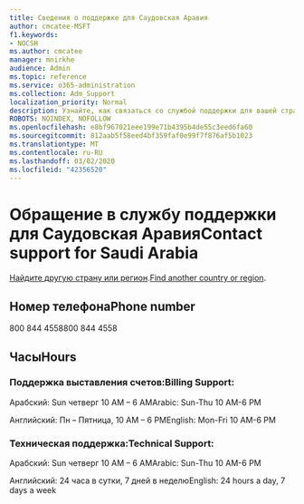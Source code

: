 ```yaml
---
title: Сведения о поддержке для Саудовская Аравия
author: cmcatee-MSFT
f1.keywords:
- NOCSH
ms.author: cmcatee
manager: mnirkhe
audience: Admin
ms.topic: reference
ms.service: o365-administration
ms.collection: Adm_Support
localization_priority: Normal
description: Узнайте, как связаться со службой поддержки для вашей страны или региона.
ROBOTS: NOINDEX, NOFOLLOW
ms.openlocfilehash: e8bf967021eee199e71b4395b4de55c3eed6fa60
ms.sourcegitcommit: 812aab5f58eed4bf359faf0e99f7f876af5b1023
ms.translationtype: MT
ms.contentlocale: ru-RU
ms.lasthandoff: 03/02/2020
ms.locfileid: "42356520"
---
```

# <a name="contact-support-for-saudi-arabia"></a><span data-ttu-id="e6442-103">Обращение в службу поддержки для Саудовская Аравия</span><span class="sxs-lookup"><span data-stu-id="e6442-103">Contact support for Saudi Arabia</span></span>

<span data-ttu-id="e6442-104">[Найдите другую страну или регион](../contact-support-for-business-products.md).</span><span class="sxs-lookup"><span data-stu-id="e6442-104">[Find another country or region](../contact-support-for-business-products.md).</span></span>

## <a name="phone-number"></a><span data-ttu-id="e6442-105">Номер телефона</span><span class="sxs-lookup"><span data-stu-id="e6442-105">Phone number</span></span>
<span data-ttu-id="e6442-106">800 844 4558</span><span class="sxs-lookup"><span data-stu-id="e6442-106">800 844 4558</span></span>

## <a name="hours"></a><span data-ttu-id="e6442-107">Часы</span><span class="sxs-lookup"><span data-stu-id="e6442-107">Hours</span></span>
### <a name="billing-support"></a><span data-ttu-id="e6442-108">Поддержка выставления счетов:</span><span class="sxs-lookup"><span data-stu-id="e6442-108">Billing Support:</span></span>

<span data-ttu-id="e6442-109">Арабский: Sun четверг 10 AM – 6 AM</span><span class="sxs-lookup"><span data-stu-id="e6442-109">Arabic: Sun-Thu 10 AM-6 PM</span></span>

<span data-ttu-id="e6442-110">Английский: Пн – Пятница, 10 AM – 6 PM</span><span class="sxs-lookup"><span data-stu-id="e6442-110">English: Mon-Fri 10 AM-6 PM</span></span>

### <a name="technical-support"></a><span data-ttu-id="e6442-111">Техническая поддержка:</span><span class="sxs-lookup"><span data-stu-id="e6442-111">Technical Support:</span></span>

<span data-ttu-id="e6442-112">Арабский: Sun четверг 10 AM – 6 AM</span><span class="sxs-lookup"><span data-stu-id="e6442-112">Arabic: Sun-Thu 10 AM-6 PM</span></span>

<span data-ttu-id="e6442-113">Английский: 24 часа в сутки, 7 дней в неделю</span><span class="sxs-lookup"><span data-stu-id="e6442-113">English: 24 hours a day, 7 days a week</span></span>
